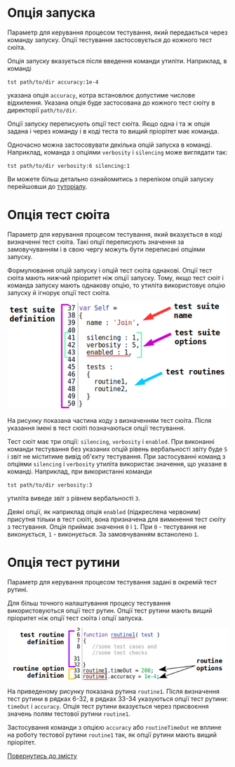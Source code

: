 # Опція запуска

Параметр для керування процесом тестування, який передається через команду запуску. Опції тестування застосовується до кожного тест сюіта.

Опція запуску вказується після введення команди утиліти. Наприклад, в команді

```
tst path/to/dir accuracy:1e-4
```

указана опція `accuracy`, котра встановлює допустиме числове відхилення. Указана опція буде застосована до кожного тест сюіту в директорії `path/to/dir`.


Опції запуску переписують <!-- eng:override --> опції тест сюіта. Якщо одна і та ж опція задана і через команду і в коді теста то вищий пріорітет має команда.

Одночасно можна застосовувати декілька опцій запуска в команді. Наприклад, команда з опціями `verbosity` i `silencing` може виглядати так:

```
tst path/to/dir verbosity:6 silencing:1
```

Ви можете більш детально ознайомитись з переліком опцій запуску перейшовши до [туторіалу](../tutorial/Help.md#Опції-запуску-та-опції-сюіта).

# Опція тест сюіта

Параметр для керування процесом тестування, який вказується в коді визначенні тест сюіта. Такі опції переписують значення за замовучуванням і в свою чергу можуть бути переписані опціями запуску.

Формулювання опцій запуску і опцій тест сюіта однакові. Опції тест сюіта мають нижчий пріоритет ніж опції запуску. Тому, якщо тест сюіт і команда запуску мають однакову опцію, то утиліта використовує опцію запуску й ігнорує опції тест сюіта.

![test.suite.options.png](../../images/test.suite.options.png)

На рисунку показана частина коду з визначенням тест сюіта. Після указання імені в тест сюіті позначаються опції тестування.

Тест сюіт має три опції: `silencing`, `verbosity` i `enabled`. При виконанні команди тестування без указаних опцій рівень вербальності звіту буде `5` і звіт не міститиме вивід об'єкту тестування. При застосуванні команд з опціями `silencing` i `verbosity` утиліта використає значення, що указане в команді. Наприклад, при використанні команди

```
tst path/to/dir verbosity:3
```

утиліта виведе звіт з рівнем вербальності `3`.

Деякі опції, як наприклад опція `enabled` (підкреслена червоним) присутня тільки в тест сюіті, вона призначена для вимкнення тест сюіту з тестування. Опція приймає значення `0` і `1`. При `0` - тестування не виконується, `1` - виконується. За замовчуванням встанолено `1`.

# Опція тест рутини

Параметр для керування процесом тестування задані в окремій тест рутині.

Для більш точного налаштування процесу тестування використовуються опції тест рутин. Опції тест рутини мають вищий пріоритет ніж опції тест сюіта і опції запуска.

<!-- kos : adjust -->
<!-- Зміна значень в тест рутині можлива тільки через зміну значень в файлі. -->

![test.routine.options.png](../../images/test.routine.options.png)

На приведеному рисунку показана рутина `routine1`. Після визначення тест рутини в рядках 6-32, в рядках 33-34 указуються опції тест рутини: `timeOut` i `accuracy`. Опція тест рутини вказується через присвоєння значень полям тестової рутини `routine1`.

Застосування команди з опцією `accuracy` або `routineTimeOut` не вплине на роботу тестової рутини `routine1` так, як опції рутини мають вищий пріорітет.

[Повернутись до змісту](../README.md#Концепції)
